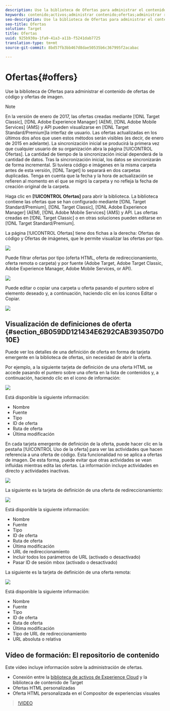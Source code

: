 ```yaml
---
description: Use la biblioteca de Ofertas para administrar el contenido de ofertas de código y ofertas de imagen.
keywords: contenido;activos;administrar contenido;ofertas;administrar recursos;activar modo de selección;modo de selección
seo-description: Use la biblioteca de Ofertas para administrar el contenido de ofertas de código y ofertas de imagen.
seo-title: Ofertas
solution: Target
title: Ofertas
uuid: 925b930a-1fa9-41a3-a11b-f5241dab7725
translation-type: tm+mt
source-git-commit: 8bd57fb3bb467d8dae50535b6c367995f2acabac

---
```



# Ofertas{#offers}

Use la biblioteca de Ofertas para administrar el contenido de ofertas de código y ofertas de imagen.

>[!NOTE]
>
>En la versión de enero de 2017, las ofertas creadas mediante [!DNL Target Classic], [!DNL Adobe Experience Manager] (AEM), [!DNL Adobe Mobile Services] (AMS) y API pueden visualizarse en [!DNL Target Standard/Premium]la interfaz de usuario. Las ofertas actualizadas en los últimos dos años que usen estos métodos serán visibles (es decir, de enero de 2015 en adelante). La sincronización inicial se producirá la primera vez que cualquier usuario de su organización abra la página [!UICONTROL Ofertas]. La cantidad de tiempo de la sincronización inicial dependerá de la cantidad de datos. Tras la sincronización inicial, los datos se sincronizarán de forma incremental. Si tuviera código e imágenes en la misma carpeta antes de esta versión, [!DNL Target] lo separará en dos carpetas duplicadas. Tenga en cuenta que la fecha y la hora de actualización se refieren al momento en el que se migró la carpeta y no refleja la fecha de creación original de la carpeta.

Haga clic en **[!UICONTROL Ofertas]** para abrir la biblioteca. La biblioteca contiene las ofertas que se han configurado mediante [!DNL Target Standard/Premium], [!DNL Target Classic], [!DNL Adobe Experience Manager] (AEM), [!DNL Adobe Mobile Services] (AMS) y API. Las ofertas creadas en [!DNL Target Classic] o en otras soluciones pueden editarse en [!DNL Target Standard/Premium].

La página [!UICONTROL Ofertas] tiene dos fichas a la derecha: Ofertas de código y Ofertas de imágenes, que le permite visualizar las ofertas por tipo.

![](assets/offers_page.png)

Puede filtrar ofertas por tipo (oferta HTML, oferta de redireccionamiento, oferta remota o carpeta) y por fuente (Adobe Target, Adobe Target Classic, Adobe Experience Manager, Adobe Mobile Services, or API).

![](assets/offers_filter.png)

Puede editar o copiar una carpeta u oferta pasando el puntero sobre el elemento deseado y, a continuación, haciendo clic en los iconos Editar o Copiar.

![](assets/offer-picker-large.png)

## Visualización de definiciones de oferta  {#section_6B059DD121434E6292CAB393507D010E}

Puede ver los detalles de una definición de oferta en forma de tarjeta emergente en la biblioteca de ofertas, sin necesidad de abrir la oferta.

Por ejemplo, a la siguiente tarjeta de definición de una oferta HTML se accede pasando el puntero sobre una oferta en la lista de contenidos y, a continuación, haciendo clic en el icono de información:

![](assets/offer-card-html.png)

Está disponible la siguiente información:

* Nombre
* Fuente
* Tipo
* ID de oferta
* Ruta de oferta
* Última modificación

En cada tarjeta emergente de definición de la oferta, puede hacer clic en la pestaña [!UICONTROL Uso de la oferta] para ver las actividades que hacen referencia a una oferta de código. Esta funcionalidad no se aplica a ofertas de imagen. De esta forma, puede evitar que otras actividades se vean influidas mientras edita las ofertas. La información incluye actividades en directo y actividades inactivas.

![](assets/offer-card-usage.png)

La siguiente es la tarjeta de definición de una oferta de redireccionamiento:

![](assets/offer-card-redirect.png)

Está disponible la siguiente información:

* Nombre
* Fuente
* Tipo
* ID de oferta
* Ruta de oferta
* Última modificación
* URL de redireccionamiento
* Incluir todos los parámetros de URL (activado o desactivado)
* Pasar ID de sesión mbox (activado o desactivado)

La siguiente es la tarjeta de definición de una oferta remota:

![](assets/offer-card-remote.png)

Está disponible la siguiente información:

* Nombre
* Fuente
* Tipo
* ID de oferta
* Ruta de oferta
* Última modificación
* Tipo de URL de redireccionamiento
* URL absoluta o relativa

## Vídeo de formación: El repositorio de contenido

Este vídeo incluye información sobre la administración de ofertas.

* Conexión entre la [biblioteca de activos de Experience Cloud](https://marketing.adobe.com/resources/help/en_US/mcloud/creative_cloud.html) y la biblioteca de contenido de Target
* Ofertas HTML personalizadas
* Oferta HTML personalizada en el Compositor de experiencias visuales

>[!VIDEO](https://video.tv.adobe.com/v/17387?captions=spa)